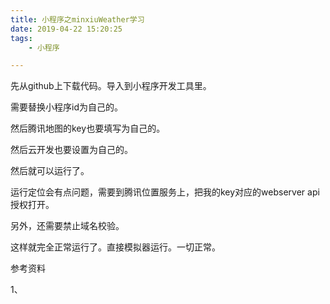 ```yaml
---
title: 小程序之minxiuWeather学习
date: 2019-04-22 15:20:25
tags:
	- 小程序

---
```




先从github上下载代码。导入到小程序开发工具里。

需要替换小程序id为自己的。

然后腾讯地图的key也要填写为自己的。

然后云开发也要设置为自己的。

然后就可以运行了。

运行定位会有点问题，需要到腾讯位置服务上，把我的key对应的webserver api授权打开。

另外，还需要禁止域名校验。

这样就完全正常运行了。直接模拟器运行。一切正常。



参考资料

1、

